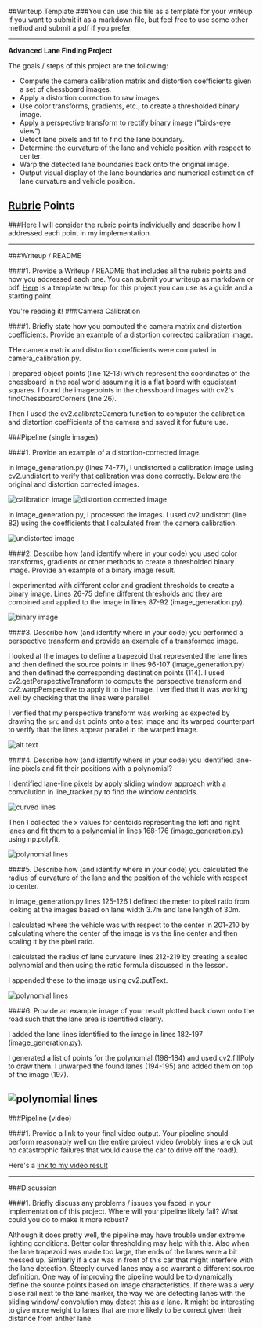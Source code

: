##Writeup Template
###You can use this file as a template for your writeup if you want to submit it as a markdown file, but feel free to use some other method and submit a pdf if you prefer.

---

**Advanced Lane Finding Project**

The goals / steps of this project are the following:

* Compute the camera calibration matrix and distortion coefficients given a set of chessboard images.
* Apply a distortion correction to raw images.
* Use color transforms, gradients, etc., to create a thresholded binary image.
* Apply a perspective transform to rectify binary image ("birds-eye view").
* Detect lane pixels and fit to find the lane boundary.
* Determine the curvature of the lane and vehicle position with respect to center.
* Warp the detected lane boundaries back onto the original image.
* Output visual display of the lane boundaries and numerical estimation of lane curvature and vehicle position.

[//]: # (Image References)

[image1]: ./examples/undistort_output.png "Undistorted"
[image2]: ./test_images/test1.jpg "Road Transformed"
[image3]: ./examples/binary_combo_example.jpg "Binary Example"
[image4]: ./examples/warped_straight_lines.jpg "Warp Example"
[image5]: ./examples/color_fit_lines.jpg "Fit Visual"
[image6]: ./examples/example_output.jpg "Output"
[video1]: ./project_video.mp4 "Video"

## [Rubric](https://review.udacity.com/#!/rubrics/571/view) Points
###Here I will consider the rubric points individually and describe how I addressed each point in my implementation.  

---
###Writeup / README

####1. Provide a Writeup / README that includes all the rubric points and how you addressed each one.  You can submit your writeup as markdown or pdf.  [Here](https://github.com/udacity/CarND-Advanced-Lane-Lines/blob/master/writeup_template.md) is a template writeup for this project you can use as a guide and a starting point.  

You're reading it!
###Camera Calibration

####1. Briefly state how you computed the camera matrix and distortion coefficients. Provide an example of a distortion corrected calibration image.

THe camera matrix and distortion coefficients were computed in camera_calibration.py.

I prepared object points (line 12-13) which represent the coordinates of the chessboard in the real world assuming it is a flat board with equdistant squares. I found the imagepoints in the chessboard images with cv2's findChessboardCorners (line 26).

Then I used the cv2.calibrateCamera function to computer the calibration and distortion coefficients of the camera and saved it for future use.

###Pipeline (single images)

####1. Provide an example of a distortion-corrected image.

In image_generation.py (lines 74-77), I undistorted a calibration image using cv2.undistort to verify that calibration was done correctly. Below are the original and distortion corrected images.

![calibration image](./camera_cal/calibration1.jpg)
![distortion corrected image](./test_images/undistorted_calibration1.jpg)

In image_generation.py, I processed the images. I used cv2.undistort (line 82) using the coefficients that I calculated from the camera calibration. 

![undistorted image](./test_images/undistorted1.jpg)

####2. Describe how (and identify where in your code) you used color transforms, gradients or other methods to create a thresholded binary image.  Provide an example of a binary image result.

I experimented with different color and gradient thresholds to create a binary image. Lines 26-75 define different thresholds and they are combined and applied to the image in lines 87-92 (image_generation.py).

![binary image](./test_images/binary1.jpg)

####3. Describe how (and identify where in your code) you performed a perspective transform and provide an example of a transformed image.

I looked at the images to define a trapezoid that represented the lane lines and then defined the source points in lines 96-107 (image_generation.py) and then defined the corresponding destination points (114). I used cv2.getPerspectiveTransform to compute the perspective transform and cv2.warpPerspective to apply it to the image. I verified that it was working well by checking that the lines were parallel.


I verified that my perspective transform was working as expected by drawing the `src` and `dst` points onto a test image and its warped counterpart to verify that the lines appear parallel in the warped image.

![alt text](./test_images/transformed4.jpg)

####4. Describe how (and identify where in your code) you identified lane-line pixels and fit their positions with a polynomial?

I identified lane-line pixels by apply sliding window approach with a convolution in line_tracker.py to find the window centroids.

![curved lines](./test_images/curve_lines2.jpg)

Then I collected the x values for centoids representing the left and right lanes and fit them to a polynomial in lines 168-176 (image_generation.py) using np.polyfit.

![polynomial lines](./test_images/lane_poly1.jpg)

####5. Describe how (and identify where in your code) you calculated the radius of curvature of the lane and the position of the vehicle with respect to center.

In image_generation.py lines 125-126 I defined the meter to pixel ratio from looking at the images based on lane width 3.7m and lane length of 30m.

I calculated where the vehicle was with respect to the center in 201-210 by calculating where the center of the image is vs the line center and then scaling it by the pixel ratio.

I calculated the radius of lane curvature lines 212-219 by creating a scaled polynomial and then using the ratio formula discussed in the lesson. 

I appended these to the image using cv2.putText.

![polynomial lines](./test_images/lane_poly_img3.jpg)

####6. Provide an example image of your result plotted back down onto the road such that the lane area is identified clearly.

I added the lane lines identified to the image in lines 182-197 (image_generation.py).

I generated a list of points for the polynomial (198-184) and used cv2.fillPoly to draw them. I unwarped the found lanes (194-195) and added them on top of the image (197).

![polynomial lines](./test_images/lane_poly_img2.jpg)
---

###Pipeline (video)

####1. Provide a link to your final video output.  Your pipeline should perform reasonably well on the entire project video (wobbly lines are ok but no catastrophic failures that would cause the car to drive off the road!).

Here's a [link to my video result](./output_processed.mp4)

---

###Discussion

####1. Briefly discuss any problems / issues you faced in your implementation of this project.  Where will your pipeline likely fail?  What could you do to make it more robust?

Although it does pretty well, the pipeline may have trouble under extreme lighting conditions. Better color thresholding may help with this. Also when the lane trapezoid was made too large, the ends of the lanes were a bit messed up. Similarly if a car was in front of this car that might interfere with the lane detection. Steeply curved lanes may also warrant a different source definition. One way of improving the pipeline would be to dynamically define the source points based on image characteristics. If there was a very close rail next to the lane marker, the way we are detecting lanes with the sliding window/ convolution may detect this as a lane. It might be interesting to give more weight to lanes that are more likely to be correct given their distance from anther lane. 


